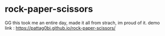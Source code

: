 # rock-paper-scissors

GG
this took me an entire day,
made it all from strach, im proud of it.
demo link : https://pattag0bi.github.io/rock-paper-scissors/

